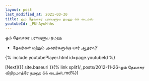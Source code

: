 ```yaml
---
layout: post
last_modified_at: 2021-03-30
title: ஓம் தேவாசுர பராயணாய நமஹ ௧௧ டைம்ஸ்
youtubeId: _PUhAyuHnhs
---
```

 
 
 ஓம் தேவாசுர பராயணாய நமஹ  
 
 -  தேவர்கள் மற்றும் அசுரர்களுக்கு யார் ஆதரவு? 
 
  
 
  
 
 
 
 
 
 


{% include youtubePlayer.html id=page.youtubeId %}
 
[Next]({{ site.baseurl }}{% link  split1/_posts/2012-11-26-ஓம் தேவாசுர விநிறமாத்ரே நமஹ ௧௧ டைம்ஸ்.md%})
 
